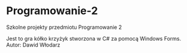 # Programowanie-2
Szkolne projekty przedmiotu Programowanie 2

Jest to gra kółko krzyżyk stworzona w C# za pomocą Windows Forms.
Autor: Dawid Włodarz
